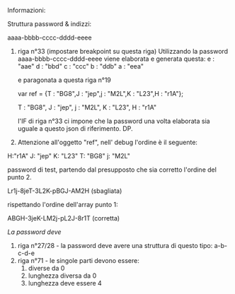 Informazioni:

Struttura password & indizzi:

aaaa-bbbb-cccc-dddd-eeee

1. riga n°33 (impostare breakpoint su questa riga)
    Utilizzando la password aaaa-bbbb-cccc-dddd-eeee viene elaborata e generata questa:
    e :	"aae"
    d :	"bbd"
    c :	"ccc"
    b :	"ddb"
    a :	"eea"

    e paragonata a questa riga n°19

    var ref = {T : "BG8",J : "jep",j : "M2L",K : "L23",H : "r1A"};

    T : "BG8",
    J : "jep",
    j : "M2L",
    K : "L23",
    H : "r1A"

    l'IF di riga n°33 ci impone che la password una volta elaborata sia uguale a questo
    json di riferimento. DP.

2. Attenzione all'oggetto "ref", nell' debug l'ordine è il seguente:

  H:"r1A"
  J: 	"jep"
  K: "L23"
  T: "BG8"
  j: 	"M2L"

password di test, partendo dal presupposto che sia corretto l'ordine del punto 2.

Lr1j-8jeT-3L2K-pBGJ-AM2H (sbagliata)

rispettando l'ordine dell'array punto 1:

ABGH-3jeK-LM2j-pL2J-8r1T (corretta)

*La password deve*

1. riga n°27/28 - la password deve avere una struttura di questo tipo: a-b-c-d-e
2. riga n°71 - le singole parti devono essere:
    1. diverse da 0
    2. lunghezza diversa da 0
    3. lunghezza deve essere 4
